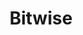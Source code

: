 ---
layout: song
id: 50
title: Bitwise
artist: Kraedt
genre: Electro Trance
image: Clockwork.jpg
buy-able: true
downloadable: true
yt-id: dFhjEZOB3BE
itunes: https://music.apple.com/us/album/clockwork-single/1500103259
beatport:
amazon: https://www.amazon.com/Clockwork-Kraedt/dp/B0851XZP8F/ref=sr_1_1
spotify: https://open.spotify.com/album/5j4WVQOaWcooZJTgG1fvxg
license: 1
---